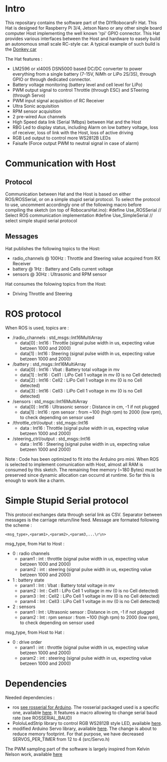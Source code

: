 Intro
=====

This repositary contains the software part of the DIYRobocarsFr Hat.
This Hat is designed for Raspberry Pi 3/4, Jetson Nano or any other single board computer Host implementing the well known 'rpi' GPIO connector.
This Hat provides various interfaces between the Host and hardware to easely build an autonomous small scale RC-style car.
A typical example of such build is the [Donkey car](https://www.donkeycar.com/)

The Hat features :
- LM2596 or xl4005 DSN5000 based DC/DC converter to power everything from a single battery (7-15V, NiMh or LiPo 2S/3S), through GPIO or through dedicated connector.
- Battery voltage monitoring (battery level and cell level for LiPo)
- PWM output signal to control Throttle (through ESC) and STeering (through Servo)
- PWM input signal acquisition of RC Receiver
- Ultra Sonic acquisition
- RPM sensor acquisition
- 2 pre-wired Aux channels
- High Speed data link (Serial 1Mbps) between Hat and the Host 
- RBG Led to display status, including Alarm on low battery voltage, loss of receiver, loss of link with the Host, loss of active driving 
- RGB Led output to control more WS2812B LEDs 
- Faisafe (Force output PWM to neutral signal in case of alarm)

Communication with Host
=======================

Protocol
--------

Communication between Hat and the Host is based on either ROS/ROSSerial, or on a simple stupid serial protocol.
To select the protocol to use, uncomment accordingly one of the following macro before compiling the sketch (on top of RobocarsHat.ino):
#define Use_ROSSerial // Select ROS communication implementation
#define Use_SimpleSerial // select simple stupid serial protocol

Messages
--------

Hat publishes the following topics to the Host:
- radio_channels @ 100Hz : Throttle and Steering value acquired from RX Receiver
- battery @ 1Hz : Battery and Cells current voltage
- sensors @ 30Hz : Ultrasonic and RPM sensor

Hat consumes the folowing topics from the Host:
- Driving Throttle and Steering

ROS protocol
============

When ROS is used, topics are :
- /radio_channels : std_msgs::Int16MultiArray
    - data[0] : Int16 : Throttle (signal pulse width in us, expecting value betzeen 1000 and 2000)
    - data[1] : Int16 : Steering (signal pulse width in us, expecting value betzeen 1000 and 2000) 
- /battery : std_msgs::Int16MultiArray
    - data[0] : Int16 : Vbat : Battery total voltage in mv
    - data[1] : Int16 : Cell1 : LiPo Cell 1 voltage in mv (0 is no Cell detected)
    - data[2] : Int16 : Cell2 : LiPo Cell 1 voltage in mv (0 is no Cell detected)
    - data[3] : Int16 : Cell3 : LiPo Cell 1 voltage in mv (0 is no Cell detected)
- /sensors : std_msgs::Int16MultiArray
    - data[0] : Int16 : Ultrasonic sensor : Distance in cm, -1 if not plugged
    - data[1] : Int16 : rpm sensor : from ~100 (high rpm) to 2000 (low rpm), to check depending on sensor used
- /throttle_ctrl/output : std_msgs::Int16
    - data : Int16 : Throttle (signal pulse width in us, expecting value betzeen 1000 and 2000)
- /steering_ctrl/output : std_msgs::Int16
    - data : Int16 : Steering (signal pulse width in us, expecting value betzeen 1000 and 2000)

Note : Code has been optimized to fit into the Arduino pro mini.
When ROS is selected to implement comunication with Host, almost all RAM is consumed by this sketch. The remaining free memory (~180 Bytes) must be preserved since dynamic allocation can occurrd at runtime. So far this is enough to work like a charm.

Simple Stupid Serial protocol
=============================
This protocol exchanges data through serial link as CSV.
Separator between messages is the carriage return/line feed.
Message are formated following the scheme :

``<msg_type>,<param1>,<param2>,<param3,...\r\n>`` 

msg_type, from Hat to Host :

- 0 : radio channels
    - param1 : int : throttle (signal pulse width in us, expecting value betzeen 1000 and 2000)
    - param2 : int : steering (signal pulse width in us, expecting value betzeen 1000 and 2000) 
- 1 : battery state
    - param1 : Int : Vbat : Battery total voltage in mv
    - param2 : Int : Cell1 : LiPo Cell 1 voltage in mv (0 is no Cell detected)
    - param3 : Int : Cell2 : LiPo Cell 1 voltage in mv (0 is no Cell detected)
    - param4 : Int : Cell3 : LiPo Cell 1 voltage in mv (0 is no Cell detected)
- 2 : sensors 
    - param1 : Int : Ultrasonic sensor : Distance in cm, -1 if not plugged
    - param2 : Int : rpm sensor : from ~100 (high rpm) to 2000 (low rpm), to check depending on sensor used

msg_type, from Host to Hat :

- 0 : drive order
    - param1 : int : throttle (signal pulse width in us, expecting value betzeen 1000 and 2000)
    - param2 : int : steering (signal pulse width in us, expecting value betzeen 1000 and 2000)


Dependencies
============

Needed dependencies :
- ros [see rosserial for Arduino](http://wiki.ros.org/rosserial_arduino/Tutorials). The rosserial packaged used is a specific one, available [here](https://github.com/btrinite/rosserial). It features a macro allowing to change serial baud rate (see ROSSERIAL_BAUD)
- PololuLedStrip library to control RGB WS2812B style LED, available [here](https://github.com/pololu/pololu-led-strip-arduino).
- modified Arduino Servo library, available [here](https://github.com/btrinite/Servo). The change is about to reduce memory footprint. For that purpose, we have decreased SERVOS_PER_TIMER from 12 to 4 (src/Servo.h)

The PWM sampling part of the software is largely inspired from Kelvin Nelson work, available [here](https://create.arduino.cc/projecthub/kelvineyeone/read-pwm-decode-rc-receiver-input-and-apply-fail-safe-6b90eb)
